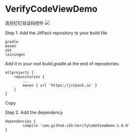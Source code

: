 # VerifyCodeViewDemo
高仿钉钉验证码控件
[![](https://jitpack.io/v/s1h/VerifyCodeViewDemo.svg)](https://jitpack.io/#s1h/VerifyCodeViewDemo)



Step 1. Add the JitPack repository to your build file

    gradle
    maven
    sbt
    leiningen

Add it in your root build.gradle at the end of repositories:

	allprojects {
		repositories {
			...
			maven { url 'https://jitpack.io' }
		}
	}
Copy

Step 2. Add the dependency

	dependencies {
	        compile 'com.github.s1h:VerifyCodeViewDemo:1.0.0'
	}

